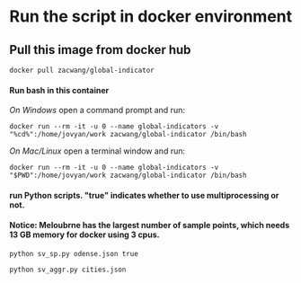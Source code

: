 # Run the script in docker environment
## Pull this image from docker hub
```
docker pull zacwang/global-indicator
```

#### Run bash in this container

*On Windows* open a command prompt and run:
```
docker run --rm -it -u 0 --name global-indicators -v "%cd%":/home/jovyan/work zacwang/global-indicator /bin/bash
```

*On Mac/Linux* open a terminal window and run:
```
docker run --rm -it -u 0 --name global-indicators -v "$PWD":/home/jovyan/work zacwang/global-indicator /bin/bash
```

#### run Python scripts. "true" indicates whether to use multiprocessing or not. 
#### Notice: Meloubrne has the largest number of sample points, which needs 13 GB memory for docker using 3 cpus.

```
python sv_sp.py odense.json true 
```

```
python sv_aggr.py cities.json
```
